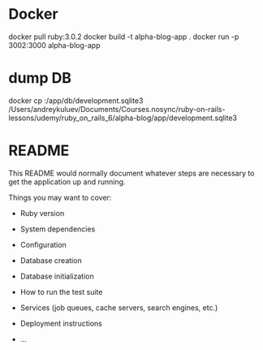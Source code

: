 # Docker
docker pull ruby:3.0.2
docker build -t alpha-blog-app .
docker run -p 3002:3000 alpha-blog-app
# dump DB
docker cp <container id>:/app/db/development.sqlite3 /Users/andreykuluev/Documents/Courses.nosync/ruby-on-rails-lessons/udemy/ruby_on_rails_6/alpha-blog/app/development.sqlite3


# README

This README would normally document whatever steps are necessary to get the
application up and running.

Things you may want to cover:

* Ruby version

* System dependencies

* Configuration

* Database creation

* Database initialization

* How to run the test suite

* Services (job queues, cache servers, search engines, etc.)

* Deployment instructions

* ...
